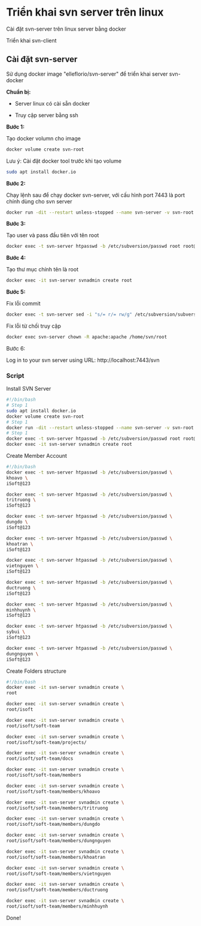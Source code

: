 # Triển khai svn server trên linux

Cài đặt svn-server trên linux server bằng docker

Triển khai svn-client

## Cài đặt svn-server

Sử dụng docker image "elleflorio/svn-server" để triển khai server svn-docker

**Chuẩn bị:**

- Server linux có cài sẵn docker

- Truy cập server bằng ssh

**Bước 1:**

Tạo docker volumn cho image

```bash
docker volume create svn-root
```

Lưu ý: Cài đặt docker tool trước khi tạo volume

```bash
sudo apt install docker.io
```

**Bước 2:**

Chạy lệnh sau để chạy docker svn-server, với cấu hình port 7443 là port chính dùng cho svn server

```bash
docker run -dit --restart unless-stopped --name svn-server -v svn-root:/home/svn -p 7443:80 -p 3960:3960 -w /home/svn elleflorio/svn-server
```

**Bước 3:**

Tạo user và pass đầu tiên với tên root

```bash
docker exec -t svn-server htpasswd -b /etc/subversion/passwd root root@123
```

**Bước 4:**

Tạo thư mục chính tên là root

```bash
docker exec -it svn-server svnadmin create root
```

**Bước 5:**

Fix lỗi commit

```bash
docker exec -t svn-server sed -i "s/= r/= rw/g" /etc/subversion/subversion-access-control
```

Fix lỗi từ chối truy cập

```bash
docker exec svn-server chown -R apache:apache /home/svn/root
```

Bước 6:

Log in to your svn server using URL: http://localhost:7443/svn

### Script

Install SVN Server

```bash
#!/bin/bash
# Step 1
sudo apt install docker.io
docker volume create svn-root
# Step 1
docker run -dit --restart unless-stopped --name svn-server -v svn-root:/home/svn -p 7443:80 -p 3960:3960 -w /home/svn elleflorio/svn-server
# Step 1
docker exec -t svn-server htpasswd -b /etc/subversion/passwd root root@123
docker exec -it svn-server svnadmin create root
```

Create Member Account

```bash
#!/bin/bash
docker exec -t svn-server htpasswd -b /etc/subversion/passwd \
khoavo \
iSoft@123

docker exec -t svn-server htpasswd -b /etc/subversion/passwd \
tritruong \
iSoft@123

docker exec -t svn-server htpasswd -b /etc/subversion/passwd \
dungdo \
iSoft@123

docker exec -t svn-server htpasswd -b /etc/subversion/passwd \
khoatran \
iSoft@123

docker exec -t svn-server htpasswd -b /etc/subversion/passwd \
vietnguyen \
iSoft@123

docker exec -t svn-server htpasswd -b /etc/subversion/passwd \
ductruong \
iSoft@123

docker exec -t svn-server htpasswd -b /etc/subversion/passwd \
minhhuynh \
iSoft@123

docker exec -t svn-server htpasswd -b /etc/subversion/passwd \
sybui \
iSoft@123

docker exec -t svn-server htpasswd -b /etc/subversion/passwd \
dungnguyen \
iSoft@123
```

Create Folders structure

```bash
#!/bin/bash
docker exec -it svn-server svnadmin create \
root

docker exec -it svn-server svnadmin create \
root/isoft

docker exec -it svn-server svnadmin create \
root/isoft/soft-team

docker exec -it svn-server svnadmin create \
root/isoft/soft-team/projects/

docker exec -it svn-server svnadmin create \
root/isoft/soft-team/docs

docker exec -it svn-server svnadmin create \
root/isoft/soft-team/members

docker exec -it svn-server svnadmin create \
root/isoft/soft-team/members/khoavo

docker exec -it svn-server svnadmin create \
root/isoft/soft-team/members/tritruong

docker exec -it svn-server svnadmin create \
root/isoft/soft-team/members/dungdo

docker exec -it svn-server svnadmin create \
root/isoft/soft-team/members/dungnguyen

docker exec -it svn-server svnadmin create \
root/isoft/soft-team/members/khoatran

docker exec -it svn-server svnadmin create \
root/isoft/soft-team/members/vietnguyen

docker exec -it svn-server svnadmin create \
root/isoft/soft-team/members/ductruong

docker exec -it svn-server svnadmin create \
root/isoft/soft-team/members/minhhuynh
```

Done!

